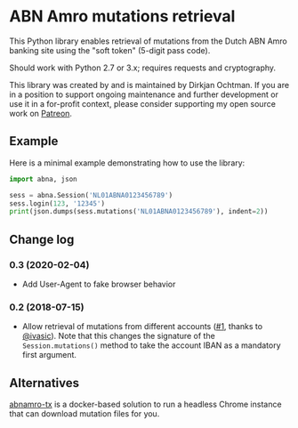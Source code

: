 # ABN Amro mutations retrieval

This Python library enables retrieval of mutations from the Dutch ABN Amro
banking site using the "soft token" (5-digit pass code).

Should work with Python 2.7 or 3.x; requires requests and cryptography.

This library was created by and is maintained by Dirkjan Ochtman. If you are
in a position to support ongoing maintenance and further development or use it
in a for-profit context, please consider supporting my open source work on
[Patreon](https://www.patreon.com/dochtman).

## Example

Here is a minimal example demonstrating how to use the library:

```python
import abna, json

sess = abna.Session('NL01ABNA0123456789')
sess.login(123, '12345')
print(json.dumps(sess.mutations('NL01ABNA0123456789'), indent=2))
```

## Change log
### 0.3 (2020-02-04)

- Add User-Agent to fake browser behavior

### 0.2 (2018-07-15)

- Allow retrieval of mutations from different accounts
  ([#1](https://github.com/djc/abna/pull/1), thanks to
  [@ivasic](https://github.com/ivasic)). Note that this changes the signature
  of the `Session.mutations()` method to take the account IBAN as a mandatory
  first argument.

## Alternatives

[abnamro-tx](https://github.com/mkrcah/abnamro-tx) is a docker-based solution
to run a headless Chrome instance that can download mutation files for you.
